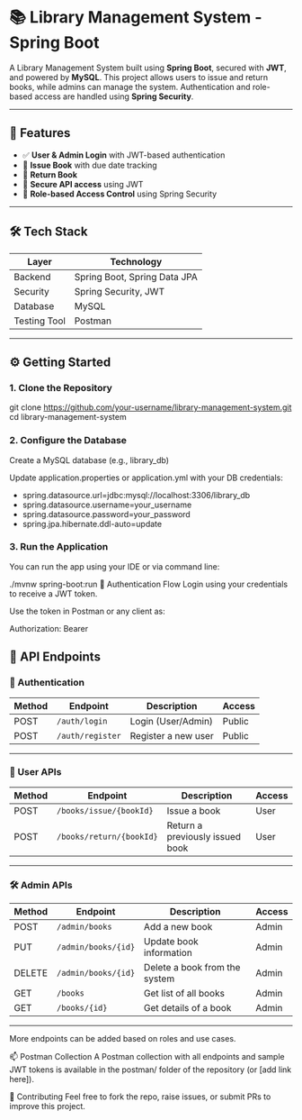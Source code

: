 # 📚 Library Management System - Spring Boot

A Library Management System built using **Spring Boot**, secured with **JWT**, and powered by **MySQL**. This project allows users to issue and return books, while admins can manage the system. Authentication and role-based access are handled using **Spring Security**.

---

## 🚀 Features

- ✅ **User & Admin Login** with JWT-based authentication
- 📖 **Issue Book** with due date tracking
- 🔁 **Return Book**
- 🔐 **Secure API access** using JWT
- 👤 **Role-based Access Control** using Spring Security

---

## 🛠️ Tech Stack

| Layer        | Technology                     |
|--------------|--------------------------------|
| Backend      | Spring Boot, Spring Data JPA   |
| Security     | Spring Security, JWT           |
| Database     | MySQL                          |
| Testing Tool | Postman                        |

---

## ⚙️ Getting Started

### 1. Clone the Repository


git clone https://github.com/your-username/library-management-system.git
cd library-management-system

### 2. Configure the Database
Create a MySQL database (e.g., library_db)

Update application.properties or application.yml with your DB credentials:


- spring.datasource.url=jdbc:mysql://localhost:3306/library_db
- spring.datasource.username=your_username
- spring.datasource.password=your_password
- spring.jpa.hibernate.ddl-auto=update


### 3. Run the Application
You can run the app using your IDE or via command line:


./mvnw spring-boot:run
🔐 Authentication Flow
Login using your credentials to receive a JWT token.

Use the token in Postman or any client as:


Authorization: Bearer <your-jwt-token>
## 📘 API Endpoints

### 🔐 Authentication

| Method | Endpoint        | Description             | Access |
|--------|-----------------|-------------------------|--------|
| POST   | `/auth/login`   | Login (User/Admin)      | Public |
| POST   | `/auth/register`| Register a new user     | Public |

---

### 👤 User APIs

| Method | Endpoint                  | Description                             | Access |
|--------|---------------------------|-----------------------------------------|--------|
| POST   | `/books/issue/{bookId}`   | Issue a book                            | User   |
| POST   | `/books/return/{bookId}`  | Return a previously issued book         | User   |



---

### 🛠️ Admin APIs

| Method | Endpoint             | Description                    | Access |
|--------|----------------------|--------------------------------|--------|
| POST   | `/admin/books`       | Add a new book                 | Admin  |
| PUT    | `/admin/books/{id}`  | Update book information        | Admin  |
| DELETE | `/admin/books/{id}`  | Delete a book from the system  | Admin  |
| GET    | `/books`             | Get list of all books          | Admin  |
| GET    | `/books/{id}`        | Get details of a book          | Admin  |


---




More endpoints can be added based on roles and use cases.

📫 Postman Collection
A Postman collection with all endpoints and sample JWT tokens is available in the postman/ folder of the repository (or [add link here]).

🙌 Contributing
Feel free to fork the repo, raise issues, or submit PRs to improve this project.


```bash
